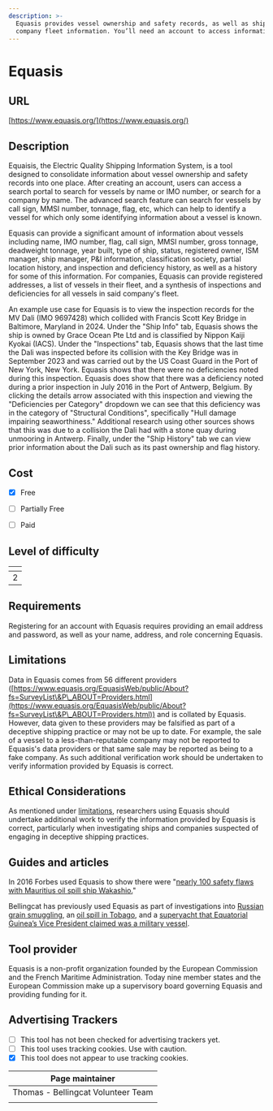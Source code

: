 ```yaml
---
description: >-
  Equasis provides vessel ownership and safety records, as well as shipping
  company fleet information. You’ll need an account to access information.
---
```


# Equasis

## URL

[https://www.equasis.org/](https://www.equasis.org/)

## Description

Equaisis, the Electric Quality Shipping Information System, is a tool designed to consolidate information about vessel ownership and safety records into one place. After creating an account, users can access a search portal to search for vessels by name or IMO number, or search for a company by name. The advanced search feature can search for vessels by call sign, MMSI number, tonnage, flag, etc, which can help to identify a vessel for which only some identifying information about a vessel is known.

Equasis can provide a significant amount of information about vessels including name, IMO number, flag, call sign, MMSI number, gross tonnage, deadweight tonnage, year built, type of ship, status, registered owner, ISM manager, ship manager, P\&I information, classification society, partial location history, and inspection and deficiency history, as well as a history for some of this information. For companies, Equasis can provide registered addresses, a list of vessels in their fleet, and a synthesis of inspections and deficiencies for all vessels in said company's fleet.

An example use case for Equasis is to view the inspection records for the MV Dali (IMO 9697428) which collided with Francis Scott Key Bridge in Baltimore, Maryland in 2024. Under the "Ship Info" tab, Equasis shows the ship is owned by Grace Ocean Pte Ltd and is classified by Nippon Kaiji Kyokai (IACS). Under the "Inspections" tab, Equasis shows that the last time the Dali was inspected before its collision with the Key Bridge was in September 2023 and was carried out by the US Coast Guard in the Port of New York, New York. Equasis shows that there were no deficiencies noted during this inspection. Equasis does show that there was a deficiency noted during a prior inspection in July 2016 in the Port of Antwerp, Belgium. By clicking the details arrow associated with this inspection and viewing the "Deficiencies per Category" dropdown we can see that this deficiency was in the category of "Structural Conditions", specifically "Hull damage impairing seaworthiness." Additional research using other sources shows that this was due to a collision the Dali had with a stone quay during unmooring in Antwerp. Finally, under the "Ship History" tab we can view prior information about the Dali such as its past ownership and flag history.

## Cost

* [x] Free
* [ ] Partially Free
* [ ] Paid



## Level of difficulty

<table><thead><tr><th data-type="rating" data-max="5"></th></tr></thead><tbody><tr><td>2</td></tr></tbody></table>

## Requirements

Registering for an account with Equasis requires providing an email address and password, as well as your name, address, and role concerning Equasis.

## Limitations

Data in Equasis comes from 56 different providers ([https://www.equasis.org/EquasisWeb/public/About?fs=SurveyList\&P\_ABOUT=Providers.html](https://www.equasis.org/EquasisWeb/public/About?fs=SurveyList\&P\_ABOUT=Providers.html)) and is collated by Equasis. However, data given to these providers may be falsified as part of a deceptive shipping practice or may not be up to date. For example, the sale of a vessel to a less-than-reputable company may not be reported to Equasis's data providers or that same sale may be reported as being to a fake company. As such additional verification work should be undertaken to verify information provided by Equasis is correct.

## Ethical Considerations

As mentioned under [limitations](./#limitations), researchers using Equasis should undertake additional work to verify the information provided by Equasis is correct, particularly when investigating ships and companies suspected of engaging in deceptive shipping practices.

## Guides and articles

In 2016 Forbes used Equasis to show there were "[nearly 100 safety flaws with Mauritius oil spill ship Wakashio.](https://www.forbes.com/sites/nishandegnarain/2020/11/25/96-safety-flaws-with-mauritius-oil-spill-ship-wakashio-identified-by-eu-database/)"

Bellingcat has previously used Equasis as part of investigations into [Russian grain smuggling](https://www.bellingcat.com/news/2024/04/23/from-crimea-to-iran-two-more-ships-join-russias-grain-smuggling-fleet/), an [oil spill in Tobago](https://www.bellingcat.com/news/2024/02/14/identifying-the-mystery-vessel-at-the-site-of-trinidad-tobagos-national-emergency-oil-spill/), and a [superyacht that Equatorial Guinea’s Vice President claimed was a military vessel](https://www.bellingcat.com/news/2023/11/02/public-holidays-equatorial-guineas-vice-president-insists-superyacht-in-italian-vacation-hotspots-is-a-military-vessel/).

## Tool provider

Equasis is a non-profit organization founded by the European Commission and the French Maritime Administration. Today nine member states and the European Commission make up a supervisory board governing Equasis and providing funding for it.

## Advertising Trackers

* [ ] This tool has not been checked for advertising trackers yet.
* [ ] This tool uses tracking cookies. Use with caution.
* [x] This tool does not appear to use tracking cookies.

| Page maintainer                    |
| ---------------------------------- |
| Thomas - Bellingcat Volunteer Team |
|                                    |
